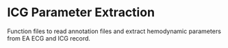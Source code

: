 # ICG Parameter Extraction
Function files to read annotation files and extract hemodynamic parameters from EA ECG and ICG record.
